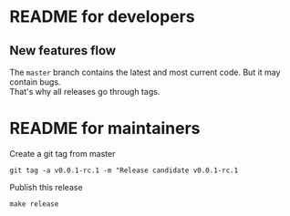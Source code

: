 # README for developers

## New features flow

The `master` branch contains the latest and most current code. But it may contain bugs.  
That's why all releases go through tags.

# README for maintainers

Create a git tag from master
```shell
git tag -a v0.0.1-rc.1 -m "Release candidate v0.0.1-rc.1
```

Publish this release
```shell
make release
```